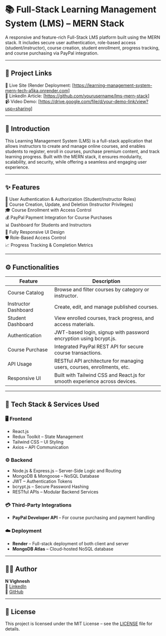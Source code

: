 # 📚 Full-Stack Learning Management System (LMS) – MERN Stack

A responsive and feature-rich Full-Stack LMS platform built using the MERN stack. It includes secure user authentication, role-based access (student/instructor), course creation, student enrollment, progress tracking, and course purchasing via PayPal integration.

---

## 🔗 Project Links

🔗 Live Site (Render Deployment: [https://learning-management-system-mern-tech-a5ka.onrender.com]  
📰 LinkedIn Article: [https://github.com/yourusername/lms-mern-stack]  
📹 Video Demo: [https://drive.google.com/file/d/your-demo-link/view?usp=sharing]  

---

## 📰 Introduction

This Learning Management System (LMS) is a full-stack application that allows instructors to create and manage online courses, and enables students to register, enroll in courses, purchase premium content, and track learning progress. Built with the MERN stack, it ensures modularity, scalability, and security, while offering a seamless and engaging user experience.

---

## ✨ Features

🔐 User Authentication & Authorization (Student/Instructor Roles)  
📘 Course Creation, Update, and Deletion (Instructor Privileges)  
🎓 Course Enrollment with Access Control  
💰 PayPal Payment Integration for Course Purchases  
📊 Dashboard for Students and Instructors  
📱 Fully Responsive UI Design  
🛡️ Role-Based Access Control  
📈 Progress Tracking & Completion Metrics  

---

## ⚙️ Functionalities

| Feature               | Description                                                                 |
|-----------------------|-----------------------------------------------------------------------------|
| Course Catalog        | Browse and filter courses by category or instructor.                        |
| Instructor Dashboard  | Create, edit, and manage published courses.                                 |
| Student Dashboard     | View enrolled courses, track progress, and access materials.                |
| Authentication        | JWT-based login, signup with password encryption using bcrypt.js.           |
| Course Purchase       | Integrated PayPal REST API for secure course transactions.                  |
| API Usage             | RESTful API architecture for managing users, courses, enrollments, etc.     |
| Responsive UI         | Built with Tailwind CSS and React.js for smooth experience across devices.  |

---

## 🧰 Tech Stack & Services Used

### 🖥️ Frontend

- React.js  
- Redux Toolkit – State Management  
- Tailwind CSS – UI Styling  
- Axios – API Communication  

### ⚙️ Backend

- Node.js & Express.js – Server-Side Logic and Routing  
- MongoDB & Mongoose – NoSQL Database  
- JWT – Authentication Tokens  
- bcrypt.js – Secure Password Hashing  
- RESTful APIs – Modular Backend Services  

### 💳 Third-Party Integrations

- **PayPal Developer API** – For course purchasing and payment handling  

### ☁️ Deployment

- **Render** – Full-stack deployment of both client and server  
- **MongoDB Atlas** – Cloud-hosted NoSQL database  

---

## 👨‍💻 Author

**N Vighnesh**  
🔗 [LinkedIn](https://www.linkedin.com/in/n-vighnesh-5b74aa24a)  
🔗 [GitHub](https://github.com/2200032267)

---

## 📄 License

This project is licensed under the MIT License – see the [LICENSE](LICENSE) file for details.
